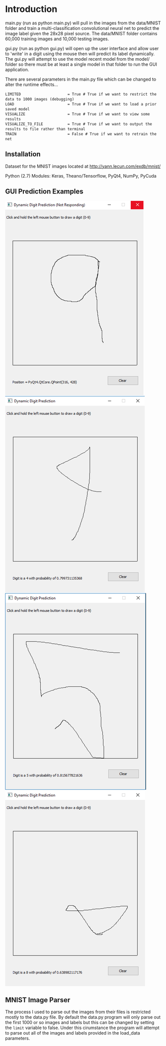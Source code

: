 # Introduction
main.py (run as python main.py) will pull in the images from the data/MNIST folder and train a multi-classification convolutional neural net to predict the image label given the 28x28 pixel source. The data/MNIST folder contains 60,000 training images and 10,000 testing images.

gui.py (run as python gui.py) will open up the user interface and allow user to 'write' in a digit using the mouse then will predict its label dynamically.  The gui.py will attempt to use the model recent model from the model/ folder so there must be at least a single model in that folder to run the GUI application. 

There are several parameters in the main.py file which can be changed to alter the runtime effects...


    LIMITED 			        = True # True if we want to restrict the data to 1000 images (debugging)
    LOAD 				        = True # True if we want to load a prior saved model
    VISUALIZE 			        = True # True if we want to view some results 
    VISUALIZE_TO_FILE 	        = True # True if we want to output the results to file rather than terminal
    TRAIN 				        = False # True if we want to retrain the net


## Installation

Dataset for the MNIST images located at http://yann.lecun.com/exdb/mnist/

Python (2.7) Modules: Keras, Theano/Tensorflow, PyQt4, NumPy, PyCuda

## GUI Prediction Examples
![Alt text](https://github.com/bfaure/Dynamic-Digit-Recognition/blob/master/data/screenshot_1.png)
![Alt text](https://github.com/bfaure/Dynamic-Digit-Recognition/blob/master/data/screenshot_2.PNG)
![Alt text](https://github.com/bfaure/Dynamic-Digit-Recognition/blob/master/data/screenshot_3.PNG)
![Alt text](https://github.com/bfaure/Dynamic-Digit-Recognition/blob/master/data/screenshot_4.PNG)

## MNIST Image Parser

The process I used to parse out the images from their files is restricted mostly to the data.py file. By default the data.py program will only parse out the first 1000 or so images and labels but this can be changed by setting the `limit` variable to false. Under this cirumstance the program will attempt to parse out all of the images and labels provided in the load_data parameters.
